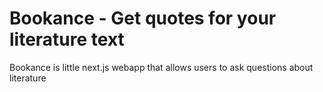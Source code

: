 # Bookance - Get quotes for your literature text

Bookance is little next.js webapp that allows users to ask questions about literature 